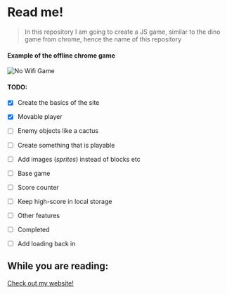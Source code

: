 # Read me!


>In this repository I am going to create a JS game, 
> similar to the dino game from chrome,
> hence the name of this repository

#### Example of the offline chrome game

![No Wifi Game](https://img.gurugamer.com/resize/740x-/2020/08/30/image-7-no-internet-game-google-f63c.png)

#### TODO:
* [x] Create the basics of the site
* [x] Movable player
* [ ] Enemy objects like a cactus
* [ ] Create something that is playable
* [ ] Add images (*sprites*) instead of blocks etc
* [ ] Base game
* [ ] Score counter
* [ ] Keep high-score in local storage
* [ ] Other features
* [ ] Completed
* [ ] Add loading back in


## While you are reading:

[Check out my website!](https://www.chenko.be/ "This is an old website, hopefully I update this in the future")



